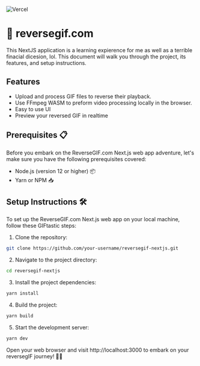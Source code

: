 ![Vercel](https://vercelbadge.vercel.app/api/abevalle/reversegif-com)

# 🔄 reversegif.com

This NextJS application is a learning expierence for me as well as a terrible finacial dicesion, lol. This document will walk you through the project, its features, and setup instructions. 

## Features
* Upload and process GIF files to reverse their playback.
* Use FFmpeg WASM to preform video processing locally in the browser.
* Easy to use UI
* Preview your reversed GIF in realtime

## Prerequisites 📋

Before you embark on the ReverseGIF.com Next.js web app adventure, let's make sure you have the following prerequisites covered:
* Node.js (version 12 or higher) 📦
* Yarn or NPM 📥

## Setup Instructions 🛠️

To set up the ReverseGIF.com Next.js web app on your local machine, follow these GIFtastic steps:
1. Clone the repository:

```bash
git clone https://github.com/your-username/reversegif-nextjs.git
```

2. Navigate to the project directory:

```bash
cd reversegif-nextjs
```

3. Install the project dependencies:

```bash
yarn install
```

4. Build the project:
```bash
yarn build
```
5. Start the development server:
```bash
yarn dev
```

Open your web browser and visit http://localhost:3000 to embark on your reversegIF journey! 🚀🌐